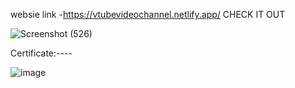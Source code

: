 websie link -https://vtubevideochannel.netlify.app/
CHECK IT OUT

![Screenshot (526)](https://github.com/Shubhra03/Vtube-clone/assets/112194030/2a307ebf-9c5b-4220-a27e-94d3dea41124)

Certificate:----

![image](https://github.com/user-attachments/assets/3c8be187-3c3e-48e3-9664-900baaa6cd8a)

